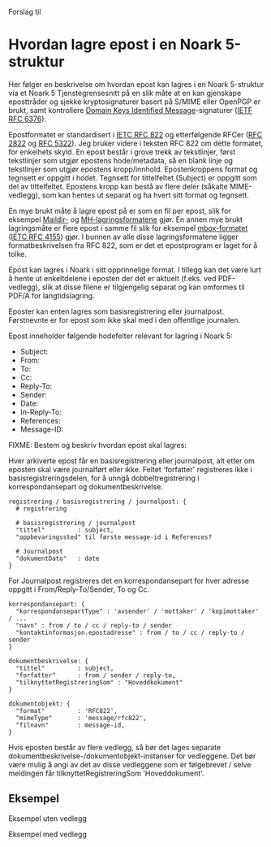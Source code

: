 Forslag til

Hvordan lagre epost i en Noark 5-struktur
=========================================

Her følger en beskrivelse om hvordan epost kan lagres i en Noark
5-struktur via et Noark 5 Tjenstegrensesnitt på en slik måte at en kan
gjenskape eposttråder og sjekke kryptosignaturer basert på S/MIME
eller OpenPGP er brukt, samt kontrollere [Domain Keys Identified
Message](http://dkim.org/)-signaturer ([IETF RFC
6376](https://tools.ietf.org/html/rfc4180)).

Epostformatet er standardisert i [IETC RFC
822](https://tools.ietf.org/html/rfc822) og etterfølgende RFCer ([RFC
2822](https://tools.ietf.org/html/rfc2822) og [RFC
5322](https://tools.ietf.org/html/rfc5322)).  Jeg bruker videre i
teksten RFC 822 om dette formatet, for enkelhets skyld.  En epost
består i grove trekk av tekstlinjer, først tekstlinjer som utgjør
epostens hode/metadata, så en blank linje og tekstlinjer som utgjør
epostens kropp/innhold.  Epostenkroppens format og tegnsett er oppgitt
i hodet.  Tegnsett for tittelfeltet (Subject) er oppgitt som del av
tittelfeltet.  Epostens kropp kan bestå av flere deler (såkalte
MIME-vedlegg), som kan hentes ut separat og ha hvert sitt format og
tegnsett.

En mye brukt måte å lagre epost på er som en fil per epost, slik for
eksempel [Maildir-](https://en.wikipedia.org/wiki/Maildir) og
[MH-lagringsformatene](https://en.wikipedia.org/wiki/MH_Message_Handling_System)
gjør.  En annen mye brukt lagringsmåte er flere epost i samme fil slik
for eksempel [mbox-formatet](https://en.wikipedia.org/wiki/Mbox)
([IETC RFC 4155](https://tools.ietf.org/html/rfc4155)) gjør.  I bunnen
av alle disse lagringsformatene ligger formatbeskrivelsen fra RFC 822,
som er det et epostprogram er laget for å tolke.

Epost kan lagres i Noark i sitt opprinnelige format.  I tillegg kan
det være lurt å hente ut enkeltdelene i eposten der det er aktuelt
(f.eks. ved PDF-vedlegg), slik at disse filene er tilgjengelig separat
og kan omformes til PDF/A for langtidslagring.

Eposter kan enten lagres som basisregistrering eller journalpost.
Førstnevnte er for epost som ikke skal med i den offentlige journalen.

Epost inneholder følgende hodefelter relevant for lagring i Noark 5:

 * Subject:
 * From:
 * To:
 * Cc:
 * Reply-To:
 * Sender:
 * Date:
 * In-Reply-To:
 * References:
 * Message-ID:

FIXME: Bestem og beskriv hvordan epost skal lagres:

Hver arkiverte epost får en basisregistrering eller journalpost, alt
etter om eposten skal være journalført eller ikke.  Feltet 'forfatter'
registreres ikke i basisregistreringsdelen, for å unngå
dobbeltregistrering i korrespondansepart og dokumentbeskrivelse.

```
registrering / basisregistrering / journalpost: {
  # registrering

  # basisregistrering / journalpost
  "tittel"         : subject,
  "oppbevaringssted" til første message-id i References?

  # Journalpost
  "dokumentDato"   : date
}
```

For Journalpost registreres det en korrespondansepart for hver adresse
oppgitt i From/Reply-To/Sender, To og Cc.

```
korrespondansepart: {
  "korrespondansepartType" : 'avsender' / 'mottaker' / 'kopimottaker' / ...
  "navn" : from / to / cc / reply-to / sender
  "kontaktinformasjon.epostadresse" : from / to / cc / reply-to / sender
}
```

```
dokumentbeskrivelse: {
  "tittel"         : subject,
  "forfatter"      : from / sender / reply-to,
  "tilknyttetRegistreringSom" : "Hoveddkokument"
}
```

```
dokumentobjekt: {
  "format"         : 'RFC822',
  "mimeType"       : 'message/rfc822',
  "filnavn"        : message-id,
}
```

Hvis eposten består av flere vedlegg, så bør det lages separate
dokumentbeskrivelse-/dokumentobjekt-instanser for vedleggene.  Det bør
være mulig å angi av det av disse vedleggene som er følgebrevet /
selve meldingen får tilknyttetRegistreringSom 'Hoveddokument'.


Eksempel
--------

Eksempel uten vedlegg


Eksempel med vedlegg
